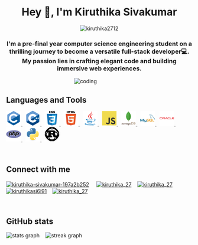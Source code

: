 <h1 align="center">Hey 👋, I'm Kiruthika Sivakumar</h1><p align="center"> <img src="https://komarev.com/ghpvc/?username=kiruthika2712&label=Profile%20views&color=0e75b6&style=flat" alt="kiruthika2712" /> </p>

<h3 align="center">I'm a pre-final year computer science engineering student on a thrilling journey to become a versatile full-stack developer💻. My passion lies in crafting elegant code and building immersive web experiences.</h3>

<img align="right" alt="coding" width="320" src="https://user-images.githubusercontent.com/59734313/157189039-c09b3e38-9f42-42c0-ab54-14f1574190a7.gif">


<br>
<h2 align="left">Languages and Tools</h2>
<p align="left">
    <a href="https://www.cprogramming.com/" target="_blank" rel="noreferrer">
      <img src="https://raw.githubusercontent.com/devicons/devicon/master/icons/c/c-original.svg" alt="c" width="40" height="40"/>
    </a>&nbsp;
    <a href="https://www.w3schools.com/cpp/" target="_blank" rel="noreferrer">
      <img src="https://raw.githubusercontent.com/devicons/devicon/master/icons/cplusplus/cplusplus-original.svg" alt="cplusplus" width="40" height="40"/>
    </a>&nbsp;
    <a href="https://www.w3schools.com/css/" target="_blank" rel="noreferrer">
      <img src="https://raw.githubusercontent.com/devicons/devicon/master/icons/css3/css3-original-wordmark.svg" alt="css3" width="40" height="40"/>
    </a>&nbsp;
    <a href="https://www.w3.org/html/" target="_blank" rel="noreferrer">
      <img src="https://raw.githubusercontent.com/devicons/devicon/master/icons/html5/html5-original-wordmark.svg" alt="html5" width="40" height="40"/>
    </a>&nbsp; 
    <a href="https://www.java.com" target="_blank" rel="noreferrer">
      <img src="https://raw.githubusercontent.com/devicons/devicon/master/icons/java/java-original.svg" alt="java" width="40" height="40"/>
    </a>&nbsp;
    <a href="https://developer.mozilla.org/en-US/docs/Web/JavaScript" target="_blank" rel="noreferrer">
      <img src="https://raw.githubusercontent.com/devicons/devicon/master/icons/javascript/javascript-original.svg" alt="javascript" width="40" height="40"/>
    </a>&nbsp;
    <a href="https://www.mongodb.com/" target="_blank" rel="noreferrer">
      <img src="https://raw.githubusercontent.com/devicons/devicon/master/icons/mongodb/mongodb-original-wordmark.svg" alt="mongodb" width="40" height="40"/>
    </a>&nbsp;
    <a href="https://www.mysql.com/" target="_blank" rel="noreferrer">
      <img src="https://raw.githubusercontent.com/devicons/devicon/master/icons/mysql/mysql-original-wordmark.svg" alt="mysql" width="40" height="40"/>
    </a>&nbsp; 
    <a href="https://www.oracle.com/" target="_blank" rel="noreferrer">
      <img src="https://raw.githubusercontent.com/devicons/devicon/master/icons/oracle/oracle-original.svg" alt="oracle" width="40" height="40"/>
    </a>&nbsp; 
    <a href="https://www.php.net" target="_blank" rel="noreferrer">
      <img src="https://raw.githubusercontent.com/devicons/devicon/master/icons/php/php-original.svg" alt="php" width="40" height="40"/>
    </a>&nbsp;
    <a href="https://www.python.org" target="_blank" rel="noreferrer">
      <img src="https://raw.githubusercontent.com/devicons/devicon/master/icons/python/python-original.svg" alt="python" width="40" height="40"/>
    </a>&nbsp;
    <a href="https://www.rust-lang.org" target="_blank" rel="noreferrer">
      <img src="https://raw.githubusercontent.com/devicons/devicon/master/icons/rust/rust-plain.svg" alt="rust" width="40" height="40"/>
    </a>
  </p>
  <br>
<h2 align="left">Connect with me</h2>
<p align="left">
<a href="https://linkedin.com/in/kiruthika-sivakumar-197a2b252" target="blank"><img align="center" src="https://raw.githubusercontent.com/rahuldkjain/github-profile-readme-generator/master/src/images/icons/Social/linked-in-alt.svg" alt="kiruthika-sivakumar-197a2b252" height="30" width="40" /></a> &nbsp; &nbsp;
<a href="https://www.hackerrank.com/kiruthika_27" target="blank"><img align="center" src="https://raw.githubusercontent.com/rahuldkjain/github-profile-readme-generator/master/src/images/icons/Social/hackerrank.svg" alt="kiruthika_27" height="30" width="40" /></a>&nbsp; &nbsp;
<a href="https://www.leetcode.com/kiruthika_27" target="blank"><img align="center" src="https://raw.githubusercontent.com/rahuldkjain/github-profile-readme-generator/master/src/images/icons/Social/leet-code.svg" alt="kiruthika_27" height="30" width="40" /></a>&nbsp; &nbsp;
<a href="https://auth.geeksforgeeks.org/user/kiruthikasi6i91" target="blank"><img align="center" src="https://raw.githubusercontent.com/rahuldkjain/github-profile-readme-generator/master/src/images/icons/Social/geeks-for-geeks.svg" alt="kiruthikasi6i91" height="30" width="40" /></a>&nbsp; &nbsp;
<a href="https://www.codechef.com/users/kiruthika_27" target="blank"><img align="center" src="https://cdn.jsdelivr.net/npm/simple-icons@3.1.0/icons/codechef.svg" alt="kiruthika_27" height="30" width="40" /></a>
</p>
<br>
<h2>GitHub stats</h2>
<div align="left">
  <img src="https://github-readme-stats.vercel.app/api?username=Kiruthika2712&hide_title=false&hide_rank=false&show_icons=true&include_all_commits=true&count_private=true&disable_animations=false&theme=dracula&locale=en&hide_border=false" height="150" alt="stats graph"  /> &nbsp;&nbsp;
  <img src="https://streak-stats.demolab.com?user=Kiruthika2712&locale=en&mode=daily&theme=dracula&hide_border=false&border_radius=5" height="150" alt="streak graph"  />
</div>
